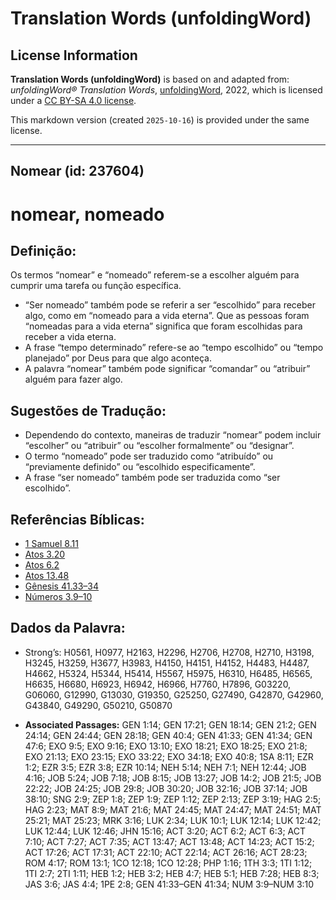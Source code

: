# Translation Words (unfoldingWord)

## License Information

**Translation Words (unfoldingWord)** is based on and adapted from: _unfoldingWord® Translation Words_, [unfoldingWord](https://unfoldingword.org/utw), 2022, which is licensed under a [CC BY-SA 4.0 license](https://creativecommons.org/licenses/by-sa/4.0/legalcode.en).

This markdown version (created `2025-10-16`) is provided under the same license.



--------------------------------

## Nomear (id: 237604)

nomear, nomeado
===============

Definição:
----------

Os termos “nomear” e “nomeado” referem\-se a escolher alguém para cumprir uma tarefa ou função específica.

* “Ser nomeado” também pode se referir a ser “escolhido” para receber algo, como em “nomeado para a vida eterna”. Que as pessoas foram “nomeadas para a vida eterna” significa que foram escolhidas para receber a vida eterna.
* A frase “tempo determinado” refere\-se ao “tempo escolhido” ou “tempo planejado” por Deus para que algo aconteça.
* A palavra “nomear” também pode significar “comandar” ou “atribuir” alguém para fazer algo.

Sugestões de Tradução:
----------------------

* Dependendo do contexto, maneiras de traduzir “nomear” podem incluir “escolher” ou “atribuir” ou “escolher formalmente” ou “designar”.
* O termo “nomeado” pode ser traduzido como “atribuído” ou “previamente definido” ou “escolhido especificamente”.
* A frase “ser nomeado” também pode ser traduzida como “ser escolhido”.

Referências Bíblicas:
---------------------

* [1 Samuel 8\.11](https://ref.ly/1Sam8:11)
* [Atos 3\.20](https://ref.ly/Acts3:20)
* [Atos 6\.2](https://ref.ly/Acts6:2)
* [Atos 13\.48](https://ref.ly/Acts13:48)
* [Gênesis 41\.33–34](https://ref.ly/Gen41:33-Gen41:34)
* [Números 3\.9–10](https://ref.ly/Num3:9-Num3:10)

Dados da Palavra:
-----------------

* Strong’s: H0561, H0977, H2163, H2296, H2706, H2708, H2710, H3198, H3245, H3259, H3677, H3983, H4150, H4151, H4152, H4483, H4487, H4662, H5324, H5344, H5414, H5567, H5975, H6310, H6485, H6565, H6635, H6680, H6923, H6942, H6966, H7760, H7896, G03220, G06060, G12990, G13030, G19350, G25250, G27490, G42870, G42960, G43840, G49290, G50210, G50870

* **Associated Passages:** GEN 1:14; GEN 17:21; GEN 18:14; GEN 21:2; GEN 24:14; GEN 24:44; GEN 28:18; GEN 40:4; GEN 41:33; GEN 41:34; GEN 47:6; EXO 9:5; EXO 9:16; EXO 13:10; EXO 18:21; EXO 18:25; EXO 21:8; EXO 21:13; EXO 23:15; EXO 33:22; EXO 34:18; EXO 40:8; 1SA 8:11; EZR 1:2; EZR 3:5; EZR 3:8; EZR 10:14; NEH 5:14; NEH 7:1; NEH 12:44; JOB 4:16; JOB 5:24; JOB 7:18; JOB 8:15; JOB 13:27; JOB 14:2; JOB 21:5; JOB 22:22; JOB 24:25; JOB 29:8; JOB 30:20; JOB 32:16; JOB 37:14; JOB 38:10; SNG 2:9; ZEP 1:8; ZEP 1:9; ZEP 1:12; ZEP 2:13; ZEP 3:19; HAG 2:5; HAG 2:23; MAT 8:9; MAT 21:6; MAT 24:45; MAT 24:47; MAT 24:51; MAT 25:21; MAT 25:23; MRK 3:16; LUK 2:34; LUK 10:1; LUK 12:14; LUK 12:42; LUK 12:44; LUK 12:46; JHN 15:16; ACT 3:20; ACT 6:2; ACT 6:3; ACT 7:10; ACT 7:27; ACT 7:35; ACT 13:47; ACT 13:48; ACT 14:23; ACT 15:2; ACT 17:26; ACT 17:31; ACT 22:10; ACT 22:14; ACT 26:16; ACT 28:23; ROM 4:17; ROM 13:1; 1CO 12:18; 1CO 12:28; PHP 1:16; 1TH 3:3; 1TI 1:12; 1TI 2:7; 2TI 1:11; HEB 1:2; HEB 3:2; HEB 4:7; HEB 5:1; HEB 7:28; HEB 8:3; JAS 3:6; JAS 4:4; 1PE 2:8; GEN 41:33–GEN 41:34; NUM 3:9–NUM 3:10

